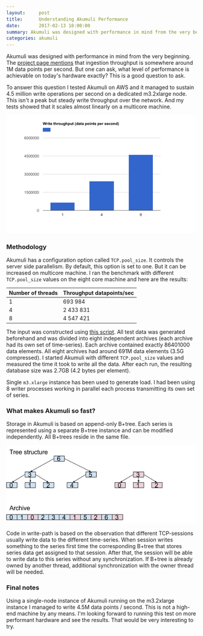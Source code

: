 ```yaml
---
layout:     post
title:      Understanding Akumuli Performance
date:       2017-02-13 18:00:00
summary: Akumuli was designed with performance in mind from the very beginning. The project page mentions that ingestion throughput is somewhere around 1M data points per second. But one can ask, what level of performance is achievable on today's hardware exactly? This is a good question to ask.
categories: akumuli
---
```


Akumuli was designed with performance in mind from the very beginning. The [project page mentions](https://github.com/akumuli/Akumuli) that ingestion throughput is somewhere around 1M data points per second. But one can ask, what level of performance is achievable on today's hardware exactly? This is a good question to ask.

To answer this question I tested Akumuli on AWS and it managed to sustain 4.5 million write operations per second on a dedicated m3.2xlarge node. This isn't a peak but steady write throughput over the network. And my tests showed that it scales almost linearly on a multicore machine.

![Akumuli benchmark results on AWS m3.2xlarge instance](/images/benchmark_bar_plot.png)

### Methodology

Akumuli has a configuration option called `TCP.pool_size`. It controls the server side parallelism. By default, this option is set to one. But it can be increased on multicore machine. I ran the benchmark with different `TCP.pool_size` values on the eight core machine and here are the results:

| Number of threads | Throughput datapoints/sec |
|-------------------|---------------------------|
|1                      | 693 984|
|4                      | 2 433 831|
|8                      | 4 547 421|

The input was constructed using [this script](https://github.com/akumuli/test_input_generator). All test data was generated beforehand and was divided into eight independent archives (each archive had its own set of time-series). Each archive contained exactly 86401000 data elements. All eight archives had around 691M data elements (3.5G compressed).
I started Akumuli with different `TCP.pool_size` values and measured the time it took to write all the data. After each run, the resulting database size was 2.7GB (4.2 bytes per element).

Single `m3.xlarge` instance has been used to generate load. I had been using 8 writer processes working in parallel each process transmitting its own set of series.

### What makes Akumuli so fast?

Storage in Akumuli is based on append-only B+tree. Each series is represented using a separate B+tree instance and can be modified independently. All B+trees reside in the same file.

![B+tree mapping](/images/btree_schema.png)

Code in write-path is based on the observation that different TCP-sessions usually write data to the different time-series. When session writes something to the series first time the corresponding B+tree that stores series data get assigned to that session. After that, the session will be able to write data to this series without any synchronization. If B+tree is already owned by another thread, additional synchronization with the owner thread will be needed. 

### Final notes

Using a single-node instance of Akumuli running on the m3.2xlarge instance I managed to write 4.5M data points / second. This is not a high-end machine by any means. I'm looking forward to running this test on more performant hardware and see the results. That would be very interesting to try.
